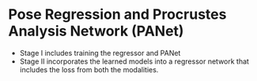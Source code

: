 # Pose Regression and Procrustes Analysis Network (PANet)

- Stage I includes training the regressor and PANet
- Stage II incorporates the learned models into a regressor network that includes the loss from both the modalities.
